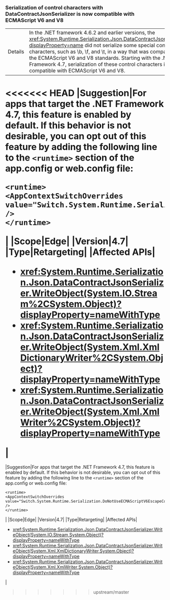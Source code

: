### Serialization of control characters with DataContractJsonSerializer is now compatible with ECMAScript V6 and V8

|   |   |
|---|---|
|Details|In the .NET framework 4.6.2 and earlier versions, the <xref:System.Runtime.Serialization.Json.DataContractJsonSerializer?displayProperty=name> did not serialize some special control characters, such as \b, \f, and \t, in a way that was compatible with the ECMAScript V6 and V8 standards. Starting with the .NET Framework 4.7, serialization of these control characters is compatible with ECMAScript V6 and V8.|
<<<<<<< HEAD
|Suggestion|For apps that target the .NET Framework 4.7, this feature is enabled by default. If this behavior is not desirable, you can opt out of this feature by adding the following line to the <code>&lt;runtime&gt;</code> section of the app.config or web.config file:<pre><code>&lt;runtime&gt;&#13;&#10;&lt;AppContextSwitchOverrides value=&quot;Switch.System.Runtime.Serialization.DoNotUseECMAScriptV6EscapeControlCharacter=false&quot; /&gt;&#13;&#10;&lt;/runtime&gt;&#13;&#10;</code></pre>|
|Scope|Edge|
|Version|4.7|
|Type|Retargeting|
|Affected APIs|<ul><li><xref:System.Runtime.Serialization.Json.DataContractJsonSerializer.WriteObject(System.IO.Stream%2CSystem.Object)?displayProperty=nameWithType></li><li><xref:System.Runtime.Serialization.Json.DataContractJsonSerializer.WriteObject(System.Xml.XmlDictionaryWriter%2CSystem.Object)?displayProperty=nameWithType></li><li><xref:System.Runtime.Serialization.Json.DataContractJsonSerializer.WriteObject(System.Xml.XmlWriter%2CSystem.Object)?displayProperty=nameWithType></li></ul>|
=======
|Suggestion|For apps that target the .NET Framework 4.7, this feature is enabled by default. If this behavior is not desirable, you can opt out of this feature by adding the following line to the <code>&lt;runtime&gt;</code> section of the app.config or web.config file:<pre><code class="lang-xml">&lt;runtime&gt;&#13;&#10;&lt;AppContextSwitchOverrides value=&quot;Switch.System.Runtime.Serialization.DoNotUseECMAScriptV6EscapeControlCharacter=false&quot; /&gt;&#13;&#10;&lt;/runtime&gt;&#13;&#10;</code></pre>|
|Scope|Edge|
|Version|4.7|
|Type|Retargeting|
|Affected APIs|<ul><li><xref:System.Runtime.Serialization.Json.DataContractJsonSerializer.WriteObject(System.IO.Stream,System.Object)?displayProperty=nameWithType></li><li><xref:System.Runtime.Serialization.Json.DataContractJsonSerializer.WriteObject(System.Xml.XmlDictionaryWriter,System.Object)?displayProperty=nameWithType></li><li><xref:System.Runtime.Serialization.Json.DataContractJsonSerializer.WriteObject(System.Xml.XmlWriter,System.Object)?displayProperty=nameWithType></li></ul>|
>>>>>>> upstream/master

